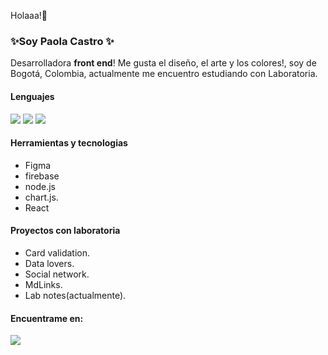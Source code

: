 

 Holaaa!🌺
### ✨Soy **Paola Castro** ✨  
Desarrolladora **front end**!  Me gusta el diseño, el arte y los colores!, soy de Bogotá, Colombia, actualmente me encuentro estudiando con Laboratoria.

#### Lenguajes
<img src="https://img.shields.io/badge/-HTML-orange"/> <img src="https://img.shields.io/badge/-JavaScript-yellow"/> <img src="https://img.shields.io/badge/-CSS-informational"/>



 

#### Herramientas y tecnologias  
*  Figma
*  firebase 
*  node.js
*  chart.js.
*  React

#### Proyectos con laboratoria
 
* Card validation.
* Data lovers.
* Social network.
* MdLinks.
* Lab notes(actualmente).


#### Encuentrame en:  

<a href="https://www.linkedin.com/in/paolacm99"> <img src="https://img.shields.io/badge/linkedin-0077B5.svg?style=for-the-badge&logo=linkedin&logoColor=white"/></a>
<!--   <img src="https://img.shields.io/badge/Linkedin-D14836.svg?style=for-the-badge&logo=Linkedin&logoColor=white"/></a> -->

<!--
**PaolaCM99/PaolaCM99** is a ✨ _special_ ✨ repository because its `README.md` (this file) appears on your GitHub profile.
![Laboratoria](https://media.istockphoto.com/photos/program-code-javascript-php-html-css-of-site-web-development-source-picture-id1202250586?s=612x612)
Here are some ideas to get you started:

- 🔭 I’m currently working on ...
- 🌱 I’m currently learning ...
- 👯 I’m looking to collaborate on ...
- 🤔 I’m looking for help with ...
- 💬 Ask me about ...
- 📫 How to reach me: ...
- 😄 Pronouns: ...
- ⚡ Fun fact: ...
-->
